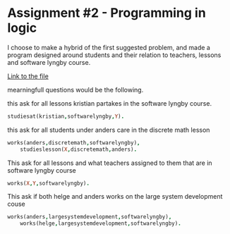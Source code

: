 Assignment #2 - Programming in logic
==========================
I choose to make a hybrid of the first suggested problem, and made a program designed around students and their relation to teachers, lessons and software lyngby course.

[Link to the file](https://github.com/Retroperspect/soft2017_1Semester/blob/master/handins/discrete_math/Soft2017DM_assignment2.pl)

mearningfull questions would be the following.
    
this ask for all lessons kristian partakes in the software lyngby course.
```prolog
studiesat(kristian,softwarelyngby,Y).
```
this ask for all students under anders care in the discrete math lesson
```prolog
works(anders,discretemath,softwarelyngby),
    studieslesson(X,discretemath,anders).
```
This ask for all lessons and what teachers assigned to them that are in software lyngby course
```prolog
works(X,Y,softwarelyngby).
```
This ask if both helge and anders works on the large system development couse
```prolog
works(anders,largesystemdevelopment,softwarelyngby),
    works(helge,largesystemdevelopment,softwarelyngby).
```

